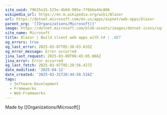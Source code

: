 ```yaml
---
site_uuid: 79625a15-525e-4b69-905e-ff6b6a44c866
wikipedia_url: https://en.m.wikipedia.org/wiki/Blazor
url: https://dotnet.microsoft.com/en-us/apps/aspnet/web-apps/blazor
parent_org: '[[Organizations/Microsoft]]'
image: https://dotnet.microsoft.com/blob-assets/images/dotnet-icons/square.png
site_name: Microsoft
title: Blazor | Build client web apps with C# | .NET
og_errors: true
og_last_error: 2025-03-07T05:38:03.635Z
og_error_message: Error occurred
jina_last_request: 2025-03-09T06:45:05.066Z
jina_error: Error occurred
og_last_fetch: 2025-03-07T05:20:56.427Z
date_modified: '2025-04-12'
date_created: '2025-03-31T20:44:50.516Z'
tags:
  - Software-Development
  - Frameworks
  - Web-Frameworks
---
```













Made by [[Organizations/Microsoft]]


